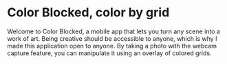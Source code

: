 # Color Blocked, color by grid

Welcome to Color Blocked, a mobile app that lets you turn any scene into a work of art. Being creative should be accessible to anyone, which is why I made this application open to anyone. By taking a photo with the webcam capture feature, you can manipulate it using an overlay of colored grids. 
